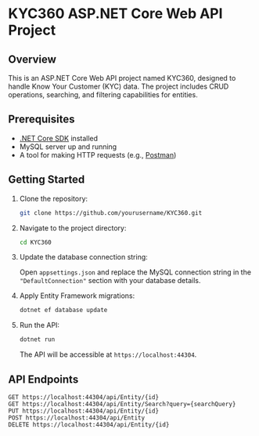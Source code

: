 # KYC360 ASP.NET Core Web API Project

## Overview

This is an ASP.NET Core Web API project named KYC360, designed to handle Know Your Customer (KYC) data. The project includes CRUD operations, searching, and filtering capabilities for entities.

## Prerequisites

- [.NET Core SDK](https://dotnet.microsoft.com/download) installed
- MySQL server up and running
- A tool for making HTTP requests (e.g., [Postman](https://www.postman.com/))

## Getting Started

1. Clone the repository:

    ```bash
    git clone https://github.com/yourusername/KYC360.git
    ```

2. Navigate to the project directory:

    ```bash
    cd KYC360
    ```

3. Update the database connection string:

    Open `appsettings.json` and replace the MySQL connection string in the `"DefaultConnection"` section with your database details.

4. Apply Entity Framework migrations:

    ```bash
    dotnet ef database update
    ```

5. Run the API:

    ```bash
    dotnet run
    ```

    The API will be accessible at `https://localhost:44304`.

## API Endpoints

```http
GET https://localhost:44304/api/Entity/{id}
GET https://localhost:44304/api/Entity/Search?query={searchQuery}
PUT https://localhost:44304/api/Entity/{id}
POST https://localhost:44304/api/Entity
DELETE https://localhost:44304/api/Entity/{id}




